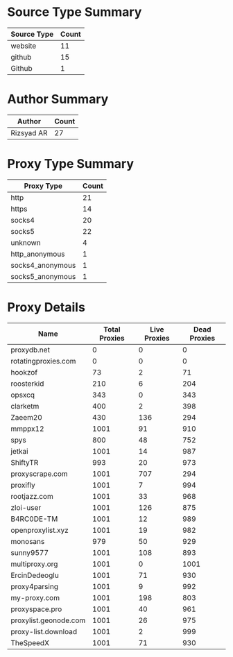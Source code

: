 # Source Type Summary

| Source Type | Count |
|-------------|-------|
| website | 11 |
| github | 15 |
| Github | 1 |


# Author Summary

| Author | Count |
|--------|-------|
| Rizsyad AR | 27 |


# Proxy Type Summary

| Proxy Type | Count |
|------------|-------|
| http | 21 |
| https | 14 |
| socks4 | 20 |
| socks5 | 22 |
| unknown | 4 |
| http_anonymous | 1 |
| socks4_anonymous | 1 |
| socks5_anonymous | 1 |


# Proxy Details

| Name | Total Proxies | Live Proxies | Dead Proxies |
|------|---------------|--------------|---------------|
| proxydb.net | 0 | 0 | 0 |
| rotatingproxies.com | 0 | 0 | 0 |
| hookzof | 73 | 2 | 71 |
| roosterkid | 210 | 6 | 204 |
| opsxcq | 343 | 0 | 343 |
| clarketm | 400 | 2 | 398 |
| Zaeem20 | 430 | 136 | 294 |
| mmppx12 | 1001 | 91 | 910 |
| spys | 800 | 48 | 752 |
| jetkai | 1001 | 14 | 987 |
| ShiftyTR | 993 | 20 | 973 |
| proxyscrape.com | 1001 | 707 | 294 |
| proxifly | 1001 | 7 | 994 |
| rootjazz.com | 1001 | 33 | 968 |
| zloi-user | 1001 | 126 | 875 |
| B4RC0DE-TM | 1001 | 12 | 989 |
| openproxylist.xyz | 1001 | 19 | 982 |
| monosans | 979 | 50 | 929 |
| sunny9577 | 1001 | 108 | 893 |
| multiproxy.org | 1001 | 0 | 1001 |
| ErcinDedeoglu | 1001 | 71 | 930 |
| proxy4parsing | 1001 | 9 | 992 |
| my-proxy.com | 1001 | 198 | 803 |
| proxyspace.pro | 1001 | 40 | 961 |
| proxylist.geonode.com | 1001 | 26 | 975 |
| proxy-list.download | 1001 | 2 | 999 |
| TheSpeedX | 1001 | 71 | 930 |

